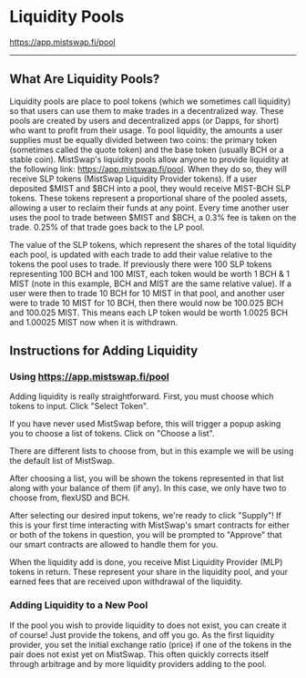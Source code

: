 # Liquidity Pools

<https://app.mistswap.fi/pool>

---

## What Are Liquidity Pools?

Liquidity pools are place to pool tokens (which we sometimes call liquidity) so that users can use them to make trades in a decentralized way. These pools are created by users and decentralized apps (or Dapps, for short) who want to profit from their usage. To pool liquidity, the amounts a user supplies must be equally divided between two coins: the primary token (sometimes called the quote token) and the base token (usually BCH or a stable coin). MistSwap's liquidity pools allow anyone to provide liquidity at the following link: <https://app.mistswap.fi/pool>. When they do so, they will receive SLP tokens (MistSwap Liquidity Provider tokens). If a user deposited $MIST and $BCH into a pool, they would receive MIST-BCH SLP tokens. These tokens represent a proportional share of the pooled assets, allowing a user to reclaim their funds at any point. Every time another user uses the pool to trade between $MIST and $BCH, a 0.3% fee is taken on the trade. 0.25% of that trade goes back to the LP pool. 

The value of the SLP tokens, which represent the shares of the total liquidity each pool, is updated with each trade to add their value relative to the tokens the pool uses to trade. If previously there were 100 SLP tokens representing 100 BCH and 100 MIST, each token would be worth 1 BCH & 1 MIST (note in this example, BCH and MIST are the same relative value). If a user were then to trade 10 BCH for 10 MIST in that pool, and another user were to trade 10 MIST for 10 BCH, then there would now be 100.025 BCH and 100.025 MIST. This means each LP token would be worth 1.0025 BCH and 1.00025 MIST now when it is withdrawn.

## Instructions for Adding Liquidity

### Using <https://app.mistswap.fi/pool>

Adding liquidity is really straightforward. First, you must choose which tokens to input. Click "Select Token".

If you have never used MistSwap before, this will trigger a popup asking you to choose a list of tokens. Click on "Choose a list".

There are different lists to choose from, but in this example we will be using the default list of MistSwap.

After choosing a list, you will be shown the tokens represented in that list along with your balance of them (if any). In this case, we only have two to choose from, flexUSD and BCH. 

After selecting our desired input tokens, we're ready to click "Supply"! If this is your first time interacting with MistSwap's smart contracts for either or both of the tokens in question, you will be prompted to "Approve" that our smart contracts are allowed to handle them for you.

When the liquidity add is done, you receive Mist Liquidity Provider (MLP) tokens in return. These represent your share in the liquidity pool, and your earned fees that are received upon withdrawal of the liquidity.

### Adding Liquidity to a New Pool

If the pool you wish to provide liquidity to does not exist, you can create it of course! Just provide the tokens, and off you go. As the first liquidity provider, you set the initial exchange ratio (price) if one of the tokens in the pair does not exist yet on MistSwap. This often quickly corrects itself through arbitrage and by more liquidity providers adding to the pool.
